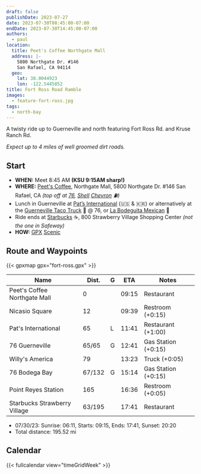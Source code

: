 ```yaml
---
draft: false
publishDate: 2023-07-27
date: 2023-07-30T08:45:00-07:00
endDate: 2023-07-30T14:45:00-07:00
authors:
  - paul
location:
  title: Peet's Coffee Northgate Mall
  address: |-
    5800 Northgate Dr. #146
    San Rafael, CA 94114
  geo:
    lat: 38.0044923
    lon: -122.5445852
title: Fort Ross Road Ramble
images:
  - feature-fort-ross.jpg
tags:
  - north-bay
---
```

A twisty ride up to Guerneville and north featuring Fort Ross Rd.
and Kruse Ranch Rd.

*Expect up to 4 miles of well groomed dirt roads.*

<!--more-->

## Start

* **WHEN:** Meet 8:45 AM **(KSU 9:15AM sharp!)**
* **WHERE:** [Peet's Coffee](https://goo.gl/maps/Nr19wF2eEhyFY9L28),
   Northgate Mall, 5800 Northgate Dr. #146 San Rafael, CA
   *(top off at [76](https://goo.gl/maps/F1zv2PQTcjTju17X6),
   [Shell](https://goo.gl/maps/7iN9H6bbP4ePVyYt9)
   [Chevron](https://goo.gl/maps/F3aGLG3vAwCmEkaK9) :fuelpump:)*
* Lunch in Guerneville at
  [Pat’s International](https://goo.gl/maps/b1wHVau5ZGLLCUjY7) (:us: & :kr:)
  or alternatively at the
  [Guerneville Taco Truck](https://www.guernevilletacotruck.com) :taco: @ 76, or
  [La Bodeguita Mexican](https://goo.gl/maps/BrJcXxdC16p3T3iB7) :burrito:
* Ride ends at [Starbucks](https://goo.gl/maps/BrJcXxdC16p3T3iB7) :coffee:,
  800 Strawberry Village Shopping Center *(not the one in Safeway)*
* **HOW:** [GPX](fort-ross.gpx) [Scenic](https://scenicapp.space/route/ByyIxbmz)

## Route and Waypoints

{{< gpxmap gpx="fort-ross.gpx" >}}

| Name                         | Dist.  | G   | ETA   | Notes               |
| ---------------------------- | ------ | --- | ----- | ------------------- |
| Peet's Coffee Northgate Mall | 0      |     | 09:15 | Restaurant          |
| Nicasio Square               | 12     |     | 09:39 | Restroom (+0:15)    |
| Pat's International          | 65     | L   | 11:41 | Restaurant (+1:00)  |
| 76 Guerneville               | 65/65  | G   | 12:41 | Gas Station (+0:15) |
| Willy's America              | 79     |     | 13:23 | Truck (+0:05)       |
| 76 Bodega Bay                | 67/132 | G   | 15:14 | Gas Station (+0:15) |
| Point Reyes Station          | 165    |     | 16:36 | Restroom (+0:05)    |
| Starbucks Strawberry Village | 63/195 |     | 17:41 | Restaurant          |

* 07/30/23: Sunrise: 06:11, Starts: 09:15, Ends: 17:41, Sunset: 20:20
* Total distance: 195.52 mi

## Calendar

{{< fullcalendar view="timeGridWeek" >}}
